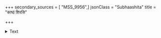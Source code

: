 +++
secondary_sources = [ "MSS_9956",]
jsonClass = "Subhaashita"
title = "काष्ठं शिरसि"

+++

<details><summary>Text</summary>

काष्ठं शिरसि संस्थाप्य तथा काष्ठेन ताडयेत्।  
लुप्तस्मृतेः स्मृतिः सद्यो योगिनस् तेन जायते॥
</details>
